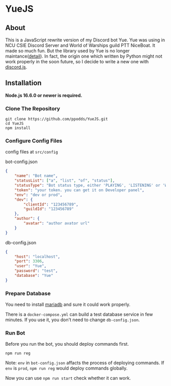 # YueJS

## About

This is a JavaScript rewrite version of my Discord bot Yue. Yue was using in NCU CSIE Discord Server and World of Warships guild PTT NiceBoat. It made so much fun. But the library used by Yue is no longer maintance([detail](https://gist.github.com/Rapptz/4a2f62751b9600a31a0d3c78100287f1)). In fact, the origin one which written by Python might not work properly in the soon future, so I decide to write a new one with [discord.js](https://github.com/discordjs/discord.js/).

## Installation

**Node.js 16.6.0 or newer is required.**

### Clone The Repository

```shell
git clone https://github.com/ppodds/YueJS.git
cd YueJS
npm install
```

### Configure Config Files

config files at `src/config`

bot-config.json

```json
{
    "name": "Bot name",
    "statusList": ["a", "list", "of", "status"],
    "statusType": "Bot status type, either 'PLAYING', 'LISTENING' or 'WATCHING'",
    "token": "your token. you can get it on Developer panel",
    "env": "dev or prod",
    "dev": {
        "clientId": "123456789",
        "guildId": "123456789"
    },
    "author": {
        "avatar": "author avator url"
    }
}
```

db-config.json

```json
{
    "host": "localhost",
    "port": 3306,
    "user": "Yue",
    "password": "test",
    "database": "Yue"
}
```

### Prepare Database

You need to install [mariadb](https://mariadb.org/download/) and sure it could work properly.

There is a `docker-compose.yml` can build a test database service in few minutes. If you use it, you don't need to change `db-config.json`.

### Run Bot

Before you run the bot, you should deploy commands first.

```shell
npm run reg
```

Note:
`env` in `bot-config.json` affacts the process of deploying commands. If `env` is `prod`, `npm run reg` would deploy commands globally.

Now you can use `npm run start` check whether it can work.
